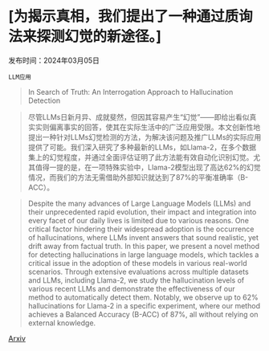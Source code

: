 # [为揭示真相，我们提出了一种通过质询法来探测幻觉的新途径。]

发布时间：2024年03月05日

`LLM应用`

> In Search of Truth: An Interrogation Approach to Hallucination Detection

> 尽管LLMs日新月异、成就斐然，但因其容易产生“幻觉”——即给出看似真实实则偏离事实的回答，使其在实际生活中的广泛应用受限。本文创新性地提出一种针对LLMs幻觉检测的方法，为解决该问题及推广LLMs的实际应用提供了可能。我们深入研究了多种最新的LLMs，如Llama-2，在多个数据集上的幻觉程度，并通过全面评估证明了此方法能有效自动化识别幻觉。尤其值得一提的是，在一项特殊实验中，Llama-2模型出现了高达62%的幻觉情况，而我们的方法无需借助外部知识就达到了87%的平衡准确率（B-ACC）。

> Despite the many advances of Large Language Models (LLMs) and their unprecedented rapid evolution, their impact and integration into every facet of our daily lives is limited due to various reasons. One critical factor hindering their widespread adoption is the occurrence of hallucinations, where LLMs invent answers that sound realistic, yet drift away from factual truth. In this paper, we present a novel method for detecting hallucinations in large language models, which tackles a critical issue in the adoption of these models in various real-world scenarios. Through extensive evaluations across multiple datasets and LLMs, including Llama-2, we study the hallucination levels of various recent LLMs and demonstrate the effectiveness of our method to automatically detect them. Notably, we observe up to 62% hallucinations for Llama-2 in a specific experiment, where our method achieves a Balanced Accuracy (B-ACC) of 87%, all without relying on external knowledge.

[Arxiv](https://arxiv.org/abs/2403.02889)